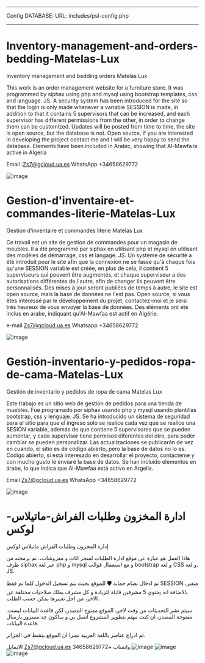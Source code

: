 ____________________________
Config DATABASE:
URL: includes/psl-config.php
____________________________

# Inventory-management-and-orders-bedding-Matelas-Lux
Inventory management and bedding orders Matelas Lux

This work is an order management website for a furniture store. It was programmed by siphax using php and mysql using bootstrap templates, css and language. JS.
A security system has been introduced for the site so that the login is only made whenever a variable SESSION is made, in addition to that it contains 5 supervisors that can be increased, and each supervisor has different permissions from the other, in order to change them can be customized.
Updates will be posted from time to time, the site is open source, but the database is not. Open source, if you are interested in developing the project contact me and I will be very happy to send the database.
Elements have been included in Arabic, showing that Al-Mawfa is active in Algeria 

Email :Zs7@gcloud.ua.es
WhatsApp +34658629772

![image](https://user-images.githubusercontent.com/64240372/163823382-13120c7c-a17d-4edc-9625-1c0186babc62.png)


# Gestion-d'inventaire-et-commandes-literie-Matelas-Lux
Gestion d'inventaire et commandes literie Matelas Lux

Ce travail est un site de gestion de commandes pour un magasin de meubles. Il a été programmé par siphax en utilisant php et mysql en utilisant des modèles de démarrage, css et langage. JS.
Un système de sécurité a été introduit pour le site afin que la connexion ne se fasse qu'à chaque fois qu'une SESSION variable est créée, en plus de cela, il contient 5 superviseurs qui peuvent être augmentés, et chaque superviseur a des autorisations différentes de l'autre, afin de changer ils peuvent être personnalisés.
Des mises à jour seront publiées de temps à autre, le site est open source, mais la base de données ne l'est pas. Open source, si vous êtes intéressé par le développement du projet, contactez-moi et je serai très heureux de vous envoyer la base de données.
Des éléments ont été inclus en arabe, indiquant qu'Al-Mawfaa est actif en Algérie.

e-mail
Zs7@gcloud.ua.es
Whatsapp +34658629772

![image](https://user-images.githubusercontent.com/64240372/163823698-f09b33ad-5ac1-4cd8-83c0-e901523fb56b.png)


# Gestión-inventario-y-pedidos-ropa-de-cama-Matelas-Lux
Gestión de inventario y pedidos de ropa de cama Matelas Lux

Este trabajo es un sitio web de gestión de pedidos para una tienda de muebles. Fue programado por siphax usando php y mysql usando plantillas bootstrap, css y lenguaje. JS.
Se ha introducido un sistema de seguridad para el sitio para que el ingreso solo se realice cada vez que se realice una SESIÓN variable, además de que contiene 5 supervisores que se pueden aumentar, y cada supervisor tiene permisos diferentes del otro, para poder cambiar se pueden personalizar.
Las actualizaciones se publicarán de vez en cuando, el sitio es de código abierto, pero la base de datos no lo es. Código abierto, si está interesado en desarrollar el proyecto, contácteme y con mucho gusto le enviaré la base de datos.
Se han incluido elementos en árabe, lo que indica que Al-Mawfaa está activo en Argelia.

Email
Zs7@gcloud.ua.es
WhatsApp +34658629772

![image](https://user-images.githubusercontent.com/64240372/163823759-e24407e7-1b68-45f9-a849-1bd97e9409e2.png)


# ادارة المخزون وطلبات الفراش-ماتيلاس-لوكس
إدارة المخزون وطلبات الفراش ماتيلاس لوكس


هاذا العمل هو عبارة عن موقع ادارة الطلبات لمتجر اثاث و مفروشات،. تم برمجته من طرف siphax عبر لغة php و mysql و مع استعمال قوالب bootstrap و لغة CSS و لغة. JS.

تم ادخال نضام حماية 🛡 للموقع بحيث يتم تسجيل الدخول كلما تم فقط SESSION متغير،  بالاضافة انه يحتوي 5 مشرفين قابلة للزيادة و كل مشرف يملك صلاحيات مختلفة عن الاخر، من اجل تغييرها يمكن حسب الطلب.

سيتم نشر التحديثات من وقت لاخر، الموقع مفتوح المصدر، لكن قاعدة البيانات ليست. مفتوحة المصدر، ان كنت مهتم بتطوير المشروع اتصل بي و ساكون جد مسرور بارسال قاعدة البيانات. 

تم ادراج عناصر باللغة العربية نضرا ان الموفع ينشط في الجزائر.



الايمايل Zs7@gcloud.ua.es
واتساب  +34658629772
![image](https://user-images.githubusercontent.com/64240372/163823841-1206b35e-f1b6-4540-afe3-d74267bad5d9.png)
![image](https://user-images.githubusercontent.com/64240372/163823951-3760fb27-6606-45a4-b1f5-a3bc5fbc307f.png)
![image](https://user-images.githubusercontent.com/64240372/163824119-bd7f58db-c8cc-40a6-beb1-5483d8456d2f.png)


